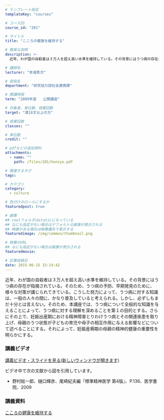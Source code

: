 ```yaml
---
# テンプレート指定
templateKey: "courses"

# コースID
course_id: "201"

# タイトル
title: "こころの健康を維持する"

# 簡単な説明
description: >-
  近年、わが国の自殺者は３万人を超え高い水準を維持している。その背景にはうつ病の存在が指摘されている。そのため、うつ病の予防、早期発見のために、様々な対策が講じられてきている。こうした努力によって、うつ...

# 講師名
lecturer: "本城秀次"

# 部局名
department: "研究協力部社会連携課"

# 開講時限
term: "2009年度	公開講座"

# 対象者、単位数、授業回数
target: "満18才以上の方"

# 授業回数
classes: ""

# 単位数
credit: ""

# pdfなどの追加資料
attachments: 
  - name: "" 
    path: /files/201/honzyo.pdf

# 関連するタグ
tags:

# カテゴリ
category:
  - culture

# 色付けのロールにするか
featuredpost: true

# 画像
## rootフォルダはstaticになっている
## なにも指定がない場合はデフォルトの画像が表示される
## 映像がある場合は映像優先で表示する
featuredimage: /img/common/thumbnail.png

# 映像のURL
## なにも指定がない場合は画像が表示される
featuredmovie: 

# 記事投稿日
date: 2015-06-15 15:14:42
---
```


近年、わが国の自殺者は３万人を超え高い水準を維持している。その背景にはうつ病の存在が指摘されている。そのため、うつ病の予防、早期発見のために、様々な対策が講じられてきている。こうした努力によって、うつ病に対する知識は、一般の人々の間に、かなり普及していると考えられる。しかし、必ずしもまだ十分とは言えない。そのため、本講座では、うつ病について全般的な知識を与えることによって、うつ病に対する理解を深めることを第１の目的とする。さらにその上で、妊娠出産期における精神障害とりわけうつ病とその関連疾患を取り上げ、母親のうつ状態が子どもの育児や母子の相互作用に与える影響などについて述べることにする。それによって、妊娠産褥期の母親の精神的健康の重要性を明らかにする。









### 講義ビデオ

<a href="http://nuvideo.media.nagoya-u.ac.jp/embed/34fe343e5db827af1ca28780aaa7349ee6254fa1" target="blank">講義ビデオ・スライドを見る(新しいウィンドウが開きます)</a>

ビデオ中で次の文献から図を引用しています。

* 野村総一郎、樋口輝彦、尾崎紀夫編『標準精神医学 第4版』、P.136、医学書院、2009

### 講義資料

[こころの健康を維持する](/files/201/honzyo.pdf) 





